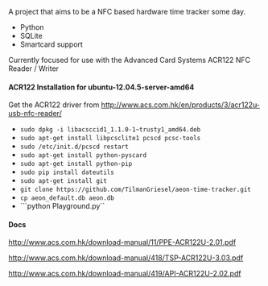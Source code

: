 A project that aims to be a NFC based hardware time tracker some day.

* Python
* SQLite
* Smartcard support

Currently focused for use with the Advanced Card Systems ACR122 NFC Reader / Writer

#### ACR122 Installation for ubuntu-12.04.5-server-amd64
Get the ACR122 driver from http://www.acs.com.hk/en/products/3/acr122u-usb-nfc-reader/
* ```sudo dpkg -i libacsccid1_1.1.0-1~trusty1_amd64.deb```
* ```sudo apt-get install libpcsclite1 pcscd pcsc-tools```
* ```sudo /etc/init.d/pcscd restart```
* ```sudo apt-get install python-pyscard```
* ```sudo apt-get install python-pip```
* ```sudo pip install dateutils```
* ```sudo apt-get install git```
* ```git clone https://github.com/TilmanGriesel/aeon-time-tracker.git```
* ```cp aeon_default.db aeon.db```
* ```python Playground.py`` 


#### Docs
http://www.acs.com.hk/download-manual/11/PPE-ACR122U-2.01.pdf

http://www.acs.com.hk/download-manual/418/TSP-ACR122U-3.03.pdf

http://www.acs.com.hk/download-manual/419/API-ACR122U-2.02.pdf

